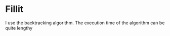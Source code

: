 # Fillit

I use the backtracking algorithm. The execution time of the algorithm can be quite lengthy
